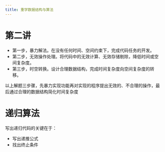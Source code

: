 ```yaml
---
title: 重学数据结构与算法 
---
```

# 第二讲
- 第一步，暴力解法。在没有任何时间、空间约束下，完成代码任务的开发。
- 第二步，无效操作处理。将代码中的无效计算、无效存储剔除，降低时间或空间复杂度。
- 第三步，时空转换。设计合理数据结构，完成时间复杂度向空间复杂度的转移。
  
以上解题三步骤，先暴力实现功能再对实现的程序提出无效的、不合理的操作，最后通过合理的数据结构简化时间复杂度

# 递归算法
写出递归代码的关键在于：
- 写出递推公式
- 找出终止条件
